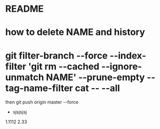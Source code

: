 # README

# how to delete NAME and history

# git filter-branch --force --index-filter 'git rm --cached --ignore-unmatch NAME' --prune-empty --tag-name-filter cat -- --all

then git push origin master --force

 * sjsjsjsj

 1.1112
 2.33
